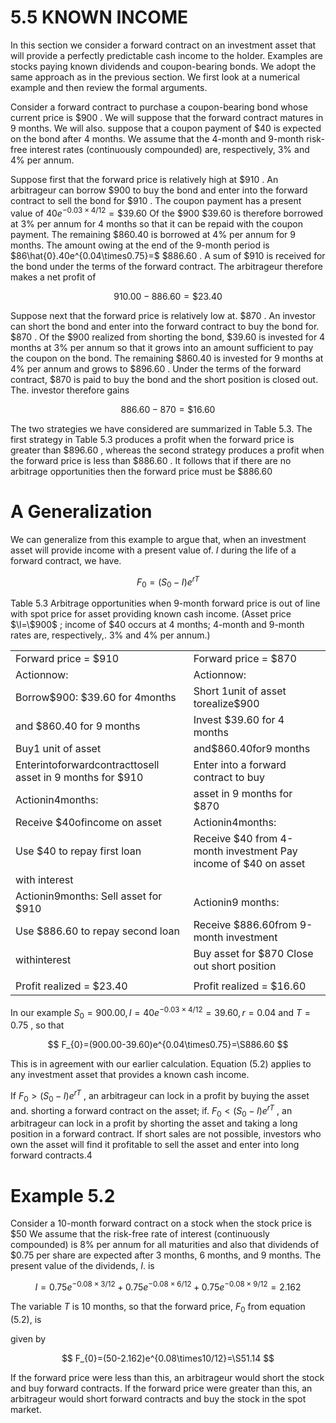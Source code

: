 # 5.5 KNOWN INCOME  

In this section we consider a forward contract on an investment asset that will provide a perfectly predictable cash income to the holder. Examples are stocks paying known dividends and coupon-bearing bonds. We adopt the same approach as in the previous section. We first look at a numerical example and then review the formal arguments.  

Consider a forward contract to purchase a coupon-bearing bond whose current price is $\$900$ . We will suppose that the forward contract matures in 9 months. We will also. suppose that a coupon payment of $\$40$ is expected on the bond after 4 months. We assume that the 4-month and 9-month risk-free interest rates (continuously compounded) are, respectively, $3\%$ and $4\%$ per annum.  

Suppose first that the forward price is relatively high at $\$910$ . An arbitrageur can borrow $\$900$ to buy the bond and enter into the forward contract to sell the bond for $\$910$ . The coupon payment has a present value of $40e^{-0.03\times4/12}=\$39.60$ Of the $\$900$ $\$39.60$ is therefore borrowed at $3\%$ per annum for 4 months so that it can be repaid with the coupon payment. The remaining $\$860.40$ is borrowed at $4\%$ per annum for 9 months. The amount owing at the end of the 9-month period is $86\hat{0}.40e^{0.04\times0.75}=$ $\$886.60$ . A sum of $\$910$ is received for the bond under the terms of the forward contract. The arbitrageur therefore makes a net profit of  

$$
910.00-886.60=\$23.40
$$  

Suppose next that the forward price is relatively low at. $\$870$ . An investor can short the bond and enter into the forward contract to buy the bond for. $\$870$ . Of the $\$900$ realized from shorting the bond, $\$39.60$ is invested for 4 months at $3\%$ per annum so that it grows into an amount sufficient to pay the coupon on the bond. The remaining $\$860.40$ is invested for 9 months at $4\%$ per annum and grows to $\$896.60$ . Under the terms of the forward contract, $\$870$ is paid to buy the bond and the short position is closed out. The. investor therefore gains  

$$
886.60-870=\$16.60
$$  

The two strategies we have considered are summarized in Table 5.3. The first strategy in Table 5.3 produces a profit when the forward price is greater than $\$896.60$ , whereas the second strategy produces a profit when the forward price is less than $\$886.60$ . It follows that if there are no arbitrage opportunities then the forward price must be $\$886.60$  

# A Generalization  

We can generalize from this example to argue that, when an investment asset will provide income with a present value of. $I$ during the life of a forward contract, we have.  

$$
F_{0}=(S_{0}-I)e^{r T}
$$  

Table 5.3  Arbitrage opportunities when 9-month forward price is out of line with spot price for asset providing known cash income. (Asset price $\l=\$900$ ; income of $\$40$ occurs at 4 months; 4-month and 9-month rates are, respectively,. $3\%$ and $4\%$ per annum.)   


<html><body><table><tr><td>Forward price = $910</td><td>Forward price = $870</td></tr><tr><td>Actionnow:</td><td>Actionnow:</td></tr><tr><td>Borrow$900: $39.60 for 4months</td><td>Short 1unit of asset torealize$900</td></tr><tr><td>and $860.40 for 9 months</td><td>Invest $39.60 for 4 months</td></tr><tr><td>Buy1 unit of asset</td><td>and$860.40for9 months</td></tr><tr><td>Enterintoforwardcontracttosell asset in 9 months for $910</td><td>Enter into a forward contract to buy</td></tr><tr><td>Actionin4months:</td><td>asset in 9 months for $870</td></tr><tr><td>Receive $40ofincome on asset</td><td>Actionin4months:</td></tr><tr><td>Use $40 to repay first loan</td><td>Receive $40 from 4-month investment Pay income of $40 on asset</td></tr><tr><td>with interest</td><td></td></tr><tr><td>Actionin9months: Sell asset for $910</td><td>Actionin9 months:</td></tr><tr><td>Use $886.60 to repay second loan</td><td>Receive $886.60from 9-month investment</td></tr><tr><td>withinterest</td><td>Buy asset for $870 Close out short position</td></tr><tr><td></td><td></td></tr><tr><td>Profit realized = $23.40</td><td>Profit realized = $16.60</td></tr></table></body></html>  

In our example $S_{0}=900.00,I=40e^{-0.03\times4/12}=39.60,r=0.04$ and $T=0.75$ , so that  

$$
F_{0}=(900.00-39.60)e^{0.04\times0.75}=\S886.60
$$  

This is in agreement with our earlier calculation. Equation (5.2) applies to any investment asset that provides a known cash income.  

If $F_{0}>(S_{0}-I)e^{r T}$ , an arbitrageur can lock in a profit by buying the asset and. shorting a forward contract on the asset; if. $F_{0}<(S_{0}-I)e^{r T}$ , an arbitrageur can lock in a profit by shorting the asset and taking a long position in a forward contract. If short sales are not possible, investors who own the asset will find it profitable to sell the asset and enter into long forward contracts.4  

# Example 5.2  

Consider a 10-month forward contract on a stock when the stock price is $\$50$ We assume that the risk-free rate of interest (continuously compounded) is $8\%$ per annum for all maturities and also that dividends of $\$0.75$ per share are expected after 3 months, 6 months, and 9 months. The present value of the dividends, $I.$ is  

$$
I=0.75e^{-0.08\times3/12}+0.75e^{-0.08\times6/12}+0.75e^{-0.08\times9/12}=2.162
$$  

The variable $T$ is 10 months, so that the forward price, $F_{0}$ from equation (5.2), is  

given by  

$$
F_{0}=(50-2.162)e^{0.08\times10/12}=\S51.14
$$  

If the forward price were less than this, an arbitrageur would short the stock and buy forward contracts. If the forward price were greater than this, an arbitrageur would short forward contracts and buy the stock in the spot market.  
